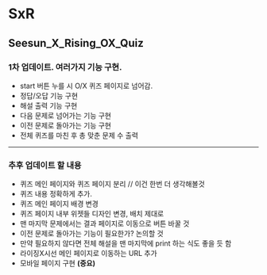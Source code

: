 # SxR
Seesun_X_Rising_OX_Quiz
---
### 1차 업데이트. 여러가지 기능 구현.

- start 버튼 누를 시 O/X 퀴즈 페이지로 넘어감.
- 정답/오답 기능 구현
- 해설 출력 기능 구현
- 다음 문제로 넘어가는 기능 구현
- 이전 문제로 돌아가는 기능 구현
- 전체 퀴즈를 마친 후 총 맞춘 문제 수 출력

---
### 추후 업데이트 할 내용

- 퀴즈 메인 페이지와 퀴즈 페이지 분리 // 이건 한번 더 생각해볼것
- 퀴즈 내용 정확하게 추가.
- 퀴즈 메인 페이지 배경 변경
- 퀴즈 페이지 내부 위젯들 디자인 변경, 배치 제대로
- 맨 마지막 문제에서는 결과 페이지로 이동으로 버튼 바꿀 것
- 이전 문제로 돌아가는 기능이 필요한가? 논의할 것
- 만약 필요하지 않다면 전체 해설을 맨 마지막에 print 하는 식도 좋을 듯 함
- 라이징X시선 메인 페이지로 이동하는 URL 추가
- 모바일 페이지 구현 __(중요)__
